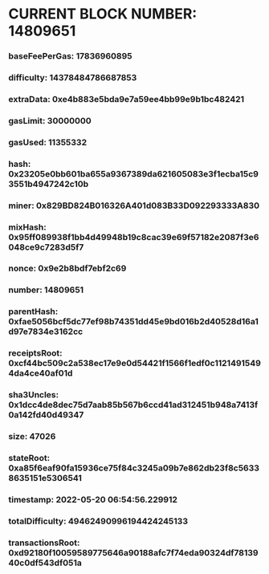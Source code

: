 # CURRENT BLOCK NUMBER: 14809651

### baseFeePerGas: 17836960895
### difficulty: 14378484786687853
### extraData: 0xe4b883e5bda9e7a59ee4bb99e9b1bc482421
### gasLimit: 30000000
### gasUsed: 11355332
### hash: 0x23205e0bb601ba655a9367389da621605083e3f1ecba15c93551b4947242c10b
### miner: 0x829BD824B016326A401d083B33D092293333A830
### mixHash: 0x95ff089938f1bb4d49948b19c8cac39e69f57182e2087f3e6048ce9c7283d5f7
### nonce: 0x9e2b8bdf7ebf2c69
### number: 14809651
### parentHash: 0xfae5056bcf5dc77ef98b74351dd45e9bd016b2d40528d16a1d97e7834e3162cc
### receiptsRoot: 0xcf44bc509c2a538ec17e9e0d54421f1566f1edf0c11214915494da4ce40af01d
### sha3Uncles: 0x1dcc4de8dec75d7aab85b567b6ccd41ad312451b948a7413f0a142fd40d49347
### size: 47026
### stateRoot: 0xa85f6eaf90fa15936ce75f84c3245a09b7e862db23f8c56338635151e5306541
### timestamp: 2022-05-20 06:54:56.229912
### totalDifficulty: 49462490996194424245133
### transactionsRoot: 0xd92180f10059589775646a90188afc7f74eda90324df7813940c0df543df051a
